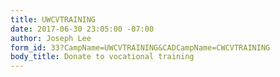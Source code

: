 ```yaml
---
title: UWCVTRAINING
date: 2017-06-30 23:05:00 -07:00
author: Joseph Lee
form_id: 33?CampName=UWCVTRAINING&CADCampName=CWCVTRAINING
body_title: Donate to vocational training
---
```


